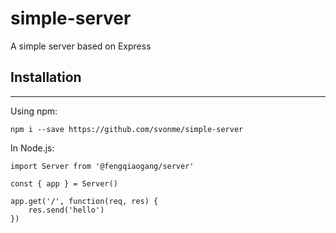 # simple-server

A simple server based on Express

## Installation

---

Using npm:

	npm i --save https://github.com/svonme/simple-server


In Node.js:

	import Server from '@fengqiaogang/server'

	const { app } = Server()

	app.get('/', function(req, res) {
		res.send('hello')
	})
